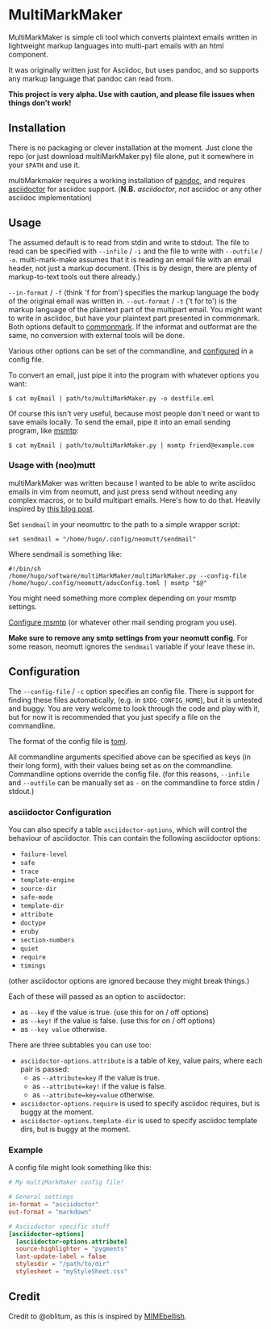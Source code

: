 # MultiMarkMaker

MultiMarkMaker is simple cli tool which converts plaintext emails written in lightweight markup languages into multi-part emails with an html component.

It was originally written just for Asciidoc, but uses pandoc, and so supports any markup language that pandoc can read from.

**This project is very alpha.
Use with caution, and please file issues when things don't work!**

## Installation

There is no packaging or clever installation at the moment.
Just clone the repo (or just download multiMarkMaker.py) file alone, put it somewhere in your `$PATH` and use it.

multiMarkmaker requires a working installation of [pandoc](https://pandoc.org/), and requires [asciidoctor](https://asciidoctor.org/) for asciidoc support.
(**N.B.** _asciidoctor_, _not_ asciidoc or any other asciidoc implementation)

## Usage

The assumed default is to read from stdin and write to stdout.
The file to read can be specified with `--infile` / `-i` and the file to write with `--outfile` / `-o`.
multi-mark-make assumes that it is reading an email file with an email header, not just a markup document.
(This is by design, there are plenty of markup-to-text tools out there already.)

`--in-format` / `-f` (think 'f for from') specifies the markup language the body of the original email was written in.
`--out-format` / `-t` ('t for to') is the markup language of the plaintext part of the multipart email. You might want to write in asciidoc, but have your plaintext part presented in commonmark.
Both options default to [commonmark](https://commonmark.org/).
If the informat and outformat are the same, no conversion with external tools will be done.

Various other options can be set of the commandline, and [configured](#configuration) in a config file.

To convert an email, just pipe it into the program with whatever options you want:

```
$ cat myEmail | path/to/multiMarkMaker.py -o destfile.eml
```

Of course this isn't very useful, because most people don't need or want to save emails locally. 
To send the email, pipe it into an email sending program, like [msmtp](https://marlam.de/msmtp/):

```
$ cat myEmail | path/to/multiMarkMaker.py | msmtp friend@example.com
```

### Usage with (neo)mutt
multiMarkMaker was written because I wanted to be able to write asciidoc emails in vim from neomutt, and just press send without needing any complex macros, or to build multipart emails.
Here's how to do that.
Heavily inspired by [this blog post](https://nosubstance.me/post/mutt-secret-sauce/).

Set `sendmail` in your neomuttrc to the path to a simple wrapper script:
```neomuttrc
set sendmail = "/home/hugo/.config/neomutt/sendmail"
```

Where sendmail is something like:
```
#!/bin/sh
/home/hugo/software/multiMarkMaker/multiMarkMaker.py --config-file /home/hugo/.config/neomutt/adocConfig.toml | msmtp "$@"
```
You might need something more complex depending on your msmtp settings.

[Configure msmtp](https://marlam.de/msmtp/msmtp.html#Configuration-files) (or whatever other mail sending program you use).

**Make sure to remove any smtp settings from your neomutt config**.
For some reason, neomutt ignores the `sendmail` variable if your leave these in.

## Configuration

The `--config-file` / `-c` option specifies an config file.
There is support for finding these files automatically, (e.g. in `$XDG_CONFIG_HOME`), but it is untested and buggy.
You are very welcome to look through the code and play with it, but for now it is recommended that you just specify a file on the commandline.

The format of the config file is [toml](https://toml.io/).

All commandline arguments specified above can be specified as keys (in their long form), with their values being set as on the commandline.
Commandline options override the config file. (for this reasons, `--infile` and `--outfile` can be manually set as `-` on the commandline to force stdin / stdout.)

### asciidoctor Configuration
You can also specify a table `asciidoctor-options`, which will control the behaviour of asciidoctor.
This can contain the following asciidoctor options:
* `failure-level`
* `safe`
* `trace`
* `template-engine`
* `source-dir`
* `safe-mode`
* `template-dir`
* `attribute`
* `doctype`
* `eruby`
* `section-numbers`
* `quiet`
* `require`
* `timings`

(other asciidoctor options are ignored because they might break things.)

Each of these will passed as an option to asciidoctor:
* as `--key` if the value is true. (use this for on / off options)
* as `--key!` if the value is false. (use this for on / off options)
* as `--key value` otherwise.

There are three subtables you can use too:
* `asciidoctor-options.attribute` is a table of key, value pairs, where each pair is passed:
  * as `--attribute=key` if the value is true.
  * as `--attribute=key!` if the value is false.
  * as `--attribute=key=value` otherwise.
* `asciidoctor-options.require` is used to specify asciidoc requires, but is buggy at the moment.
* `asciidoctor-options.template-dir` is used to specify asciidoc template dirs, but is buggy at the moment.

### Example
A config file might look something like this:

```toml
# My multiMarkMaker config file!

# General settings
in-format = "asciidoctor"
out-format = "markdown"

# Asciidoctor specific stuff
[asciidoctor-options]
  [asciidoctor-options.attribute]
  source-highlighter = "pygments"
  last-update-label = false
  stylesdir = "/path/to/dir"
  stylesheet = "myStyleSheet.css"
```

## Credit
Credit to @oblitum, as this is inspired by [MIMEbellish](https://gist.github.com/oblitum/6eeffaebd9a4744e762e49e6eb19d189#file-mimembellish).
